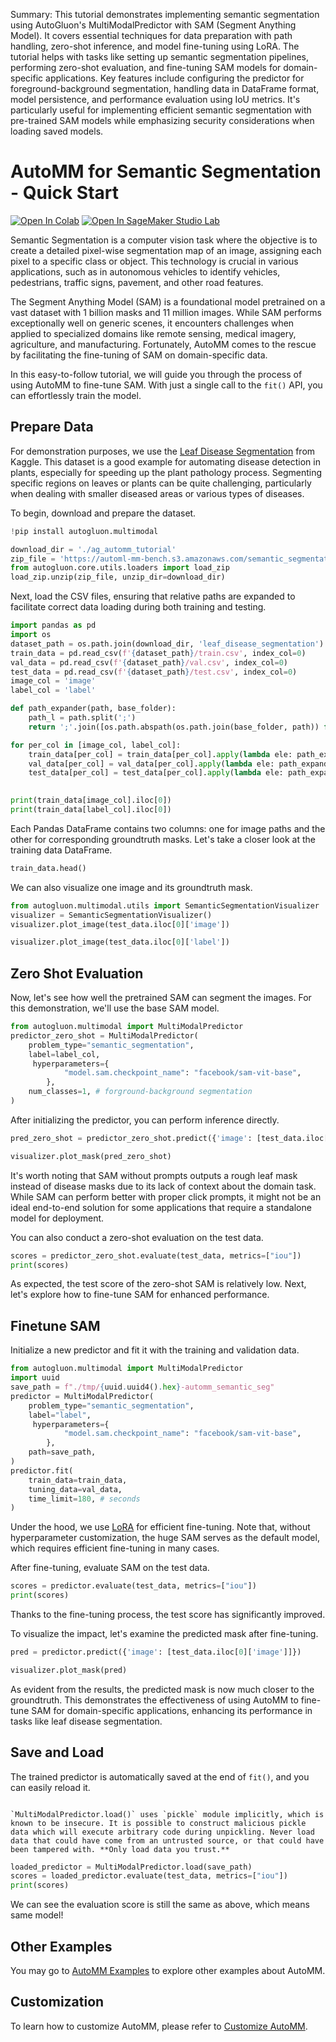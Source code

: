 Summary: This tutorial demonstrates implementing semantic segmentation using AutoGluon's MultiModalPredictor with SAM (Segment Anything Model). It covers essential techniques for data preparation with path handling, zero-shot inference, and model fine-tuning using LoRA. The tutorial helps with tasks like setting up semantic segmentation pipelines, performing zero-shot evaluation, and fine-tuning SAM models for domain-specific applications. Key features include configuring the predictor for foreground-background segmentation, handling data in DataFrame format, model persistence, and performance evaluation using IoU metrics. It's particularly useful for implementing efficient semantic segmentation with pre-trained SAM models while emphasizing security considerations when loading saved models.

# AutoMM for Semantic Segmentation - Quick Start

[![Open In Colab](https://colab.research.google.com/assets/colab-badge.svg)](https://colab.research.google.com/github/autogluon/autogluon/blob/master/docs/tutorials/multimodal/image_segmentation/beginner_semantic_seg.ipynb)
[![Open In SageMaker Studio Lab](https://studiolab.sagemaker.aws/studiolab.svg)](https://studiolab.sagemaker.aws/import/github/autogluon/autogluon/blob/master/docs/tutorials/multimodal/image_segmentation/beginner_semantic_seg.ipynb)


Semantic Segmentation is a computer vision task where the objective is to create a detailed pixel-wise segmentation map of an image, assigning each pixel to a specific class or object. This technology is crucial in various applications, such as in autonomous vehicles to identify vehicles, pedestrians, traffic signs, pavement, and other road features.

The Segment Anything Model (SAM) is a foundational model pretrained on a vast dataset with 1 billion masks and 11 million images. While SAM performs exceptionally well on generic scenes, it encounters challenges when applied to specialized domains like remote sensing, medical imagery, agriculture, and manufacturing. Fortunately, AutoMM comes to the rescue by facilitating the fine-tuning of SAM on domain-specific data.

In this easy-to-follow tutorial, we will guide you through the process of using AutoMM to fine-tune SAM. With just a single call to the `fit()` API, you can effortlessly train the model.


## Prepare Data
For demonstration purposes, we use the [Leaf Disease Segmentation](https://www.kaggle.com/datasets/sovitrath/leaf-disease-segmentation-with-trainvalid-split) from Kaggle. This dataset is a good example for automating disease detection in plants, especially for speeding up the plant pathology process. Segmenting specific regions on leaves or plants can be quite challenging, particularly when dealing with smaller diseased areas or various types of diseases.

To begin, download and prepare the dataset.


```python
!pip install autogluon.multimodal

```


```python
download_dir = './ag_automm_tutorial'
zip_file = 'https://automl-mm-bench.s3.amazonaws.com/semantic_segmentation/leaf_disease_segmentation.zip'
from autogluon.core.utils.loaders import load_zip
load_zip.unzip(zip_file, unzip_dir=download_dir)
```

Next, load the CSV files, ensuring that relative paths are expanded to facilitate correct data loading during both training and testing.


```python
import pandas as pd
import os
dataset_path = os.path.join(download_dir, 'leaf_disease_segmentation')
train_data = pd.read_csv(f'{dataset_path}/train.csv', index_col=0)
val_data = pd.read_csv(f'{dataset_path}/val.csv', index_col=0)
test_data = pd.read_csv(f'{dataset_path}/test.csv', index_col=0)
image_col = 'image'
label_col = 'label'
```


```python
def path_expander(path, base_folder):
    path_l = path.split(';')
    return ';'.join([os.path.abspath(os.path.join(base_folder, path)) for path in path_l])

for per_col in [image_col, label_col]:
    train_data[per_col] = train_data[per_col].apply(lambda ele: path_expander(ele, base_folder=dataset_path))
    val_data[per_col] = val_data[per_col].apply(lambda ele: path_expander(ele, base_folder=dataset_path))
    test_data[per_col] = test_data[per_col].apply(lambda ele: path_expander(ele, base_folder=dataset_path))
    

print(train_data[image_col].iloc[0])
print(train_data[label_col].iloc[0])
```

Each Pandas DataFrame contains two columns: one for image paths and the other for corresponding groundtruth masks. Let's take a closer look at the training data DataFrame.


```python
train_data.head()
```

We can also visualize one image and its groundtruth mask.


```python
from autogluon.multimodal.utils import SemanticSegmentationVisualizer
visualizer = SemanticSegmentationVisualizer()
visualizer.plot_image(test_data.iloc[0]['image'])
```


```python
visualizer.plot_image(test_data.iloc[0]['label'])
```

## Zero Shot Evaluation

Now, let's see how well the pretrained SAM can segment the images. For this demonstration, we'll use the base SAM model.


```python
from autogluon.multimodal import MultiModalPredictor
predictor_zero_shot = MultiModalPredictor(
    problem_type="semantic_segmentation", 
    label=label_col,
     hyperparameters={
            "model.sam.checkpoint_name": "facebook/sam-vit-base",
        },
    num_classes=1, # forground-background segmentation
)
```

After initializing the predictor, you can perform inference directly. 


```python
pred_zero_shot = predictor_zero_shot.predict({'image': [test_data.iloc[0]['image']]})
```


```python
visualizer.plot_mask(pred_zero_shot)
```

It's worth noting that SAM without prompts outputs a rough leaf mask instead of disease masks due to its lack of context about the domain task. While SAM can perform better with proper click prompts, it might not be an ideal end-to-end solution for some applications that require a standalone model for deployment.

You can also conduct a zero-shot evaluation on the test data.


```python
scores = predictor_zero_shot.evaluate(test_data, metrics=["iou"])
print(scores)
```

As expected, the test score of the zero-shot SAM is relatively low. Next, let's explore how to fine-tune SAM for enhanced performance.

## Finetune SAM

Initialize a new predictor and fit it with the training and validation data.


```python
from autogluon.multimodal import MultiModalPredictor
import uuid
save_path = f"./tmp/{uuid.uuid4().hex}-automm_semantic_seg"
predictor = MultiModalPredictor(
    problem_type="semantic_segmentation", 
    label="label",
     hyperparameters={
            "model.sam.checkpoint_name": "facebook/sam-vit-base",
        },
    path=save_path,
)
predictor.fit(
    train_data=train_data,
    tuning_data=val_data,
    time_limit=180, # seconds
)
```

Under the hood, we use [LoRA](https://arxiv.org/abs/2106.09685) for efficient fine-tuning. Note that, without hyperparameter customization, the huge SAM serves as the default model, which requires efficient fine-tuning in many cases.

After fine-tuning, evaluate SAM on the test data.


```python
scores = predictor.evaluate(test_data, metrics=["iou"])
print(scores)
```

Thanks to the fine-tuning process, the test score has significantly improved.

To visualize the impact, let's examine the predicted mask after fine-tuning.


```python
pred = predictor.predict({'image': [test_data.iloc[0]['image']]})
```


```python
visualizer.plot_mask(pred)
```

As evident from the results, the predicted mask is now much closer to the groundtruth. This demonstrates the effectiveness of using AutoMM to fine-tune SAM for domain-specific applications, enhancing its performance in tasks like leaf disease segmentation.

## Save and Load

The trained predictor is automatically saved at the end of `fit()`, and you can easily reload it.

```{warning}

`MultiModalPredictor.load()` uses `pickle` module implicitly, which is known to be insecure. It is possible to construct malicious pickle data which will execute arbitrary code during unpickling. Never load data that could have come from an untrusted source, or that could have been tampered with. **Only load data you trust.**

```


```python
loaded_predictor = MultiModalPredictor.load(save_path)
scores = loaded_predictor.evaluate(test_data, metrics=["iou"])
print(scores)
```

We can see the evaluation score is still the same as above, which means same model!

## Other Examples

You may go to [AutoMM Examples](https://github.com/autogluon/autogluon/tree/master/examples/automm) to explore other examples about AutoMM.

## Customization
To learn how to customize AutoMM, please refer to [Customize AutoMM](../advanced_topics/customization.ipynb).
